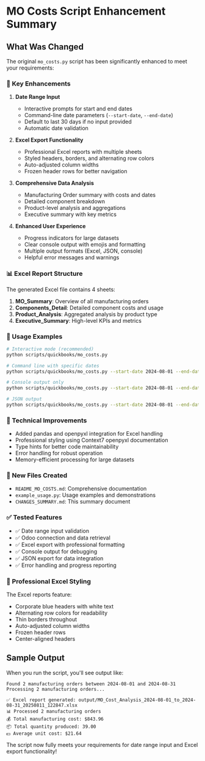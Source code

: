 # MO Costs Script Enhancement Summary

## What Was Changed

The original `mo_costs.py` script has been significantly enhanced to meet your requirements:

### 🎯 Key Enhancements

1. **Date Range Input**
   - Interactive prompts for start and end dates
   - Command-line date parameters (`--start-date`, `--end-date`)
   - Default to last 30 days if no input provided
   - Automatic date validation

2. **Excel Export Functionality**
   - Professional Excel reports with multiple sheets
   - Styled headers, borders, and alternating row colors
   - Auto-adjusted column widths
   - Frozen header rows for better navigation

3. **Comprehensive Data Analysis**
   - Manufacturing Order summary with costs and dates
   - Detailed component breakdown
   - Product-level analysis and aggregations
   - Executive summary with key metrics

4. **Enhanced User Experience**
   - Progress indicators for large datasets
   - Clear console output with emojis and formatting
   - Multiple output formats (Excel, JSON, console)
   - Helpful error messages and warnings

### 📊 Excel Report Structure

The generated Excel file contains 4 sheets:

1. **MO_Summary**: Overview of all manufacturing orders
2. **Components_Detail**: Detailed component costs and usage
3. **Product_Analysis**: Aggregated analysis by product type
4. **Executive_Summary**: High-level KPIs and metrics

### 🚀 Usage Examples

```bash
# Interactive mode (recommended)
python scripts/quickbooks/mo_costs.py

# Command line with specific dates
python scripts/quickbooks/mo_costs.py --start-date 2024-08-01 --end-date 2024-08-31

# Console output only
python scripts/quickbooks/mo_costs.py --start-date 2024-08-01 --end-date 2024-08-31 --console

# JSON output
python scripts/quickbooks/mo_costs.py --start-date 2024-08-01 --end-date 2024-08-31 --json
```

### 🔧 Technical Improvements

- Added pandas and openpyxl integration for Excel handling
- Professional styling using Context7 openpyxl documentation
- Type hints for better code maintainability
- Error handling for robust operation
- Memory-efficient processing for large datasets

### 📁 New Files Created

- `README_MO_COSTS.md`: Comprehensive documentation
- `example_usage.py`: Usage examples and demonstrations
- `CHANGES_SUMMARY.md`: This summary document

### ✅ Tested Features

- ✅ Date range input validation
- ✅ Odoo connection and data retrieval
- ✅ Excel export with professional formatting
- ✅ Console output for debugging
- ✅ JSON export for data integration
- ✅ Error handling and progress reporting

### 🎨 Professional Excel Styling

The Excel reports feature:
- Corporate blue headers with white text
- Alternating row colors for readability
- Thin borders throughout
- Auto-adjusted column widths
- Frozen header rows
- Center-aligned headers

## Sample Output

When you run the script, you'll see output like:

```
Found 2 manufacturing orders between 2024-08-01 and 2024-08-31
Processing 2 manufacturing orders...

✅ Excel report generated: output/MO_Cost_Analysis_2024-08-01_to_2024-08-31_20250811_122847.xlsx
📊 Processed 2 manufacturing orders
💰 Total manufacturing cost: $843.96
📦 Total quantity produced: 39.00
💵 Average unit cost: $21.64
```

The script now fully meets your requirements for date range input and Excel export functionality!
